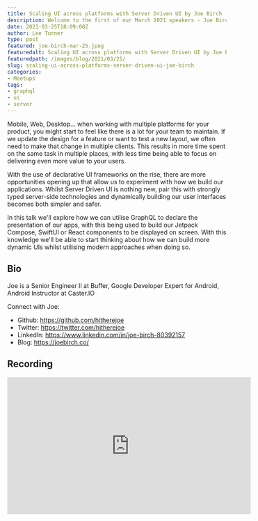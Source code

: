 ```yaml
---
title: Scaling UI across platforms with Server Driven UI by Joe Birch
description: Welcome to the first of our March 2021 speakers - Joe Birch from Buffer
date: 2021-03-25T18:09:08Z
author: Lee Turner
type: post
featured: joe-birch-mar-25.jpeg
featuredalt: Scaling UI across platforms with Server Driven UI by Joe Birch
featuredpath: /images/blog/2021/03/25/
slug: scaling-ui-across-platforms-server-driven-ui-joe-birch
categories:
- Meetups
tags:
- graphql
- ui
- server
---
```


Mobile, Web, Desktop... when working with multiple platforms for your product, you might start to feel like there is a lot for your team to maintain. If we update the design for a feature or want to test a new layout, we often need to make that change in multiple clients. This results in more time spent on the same task in multiple places, with less time being able to focus on delivering even more value to your users.

With the use of declarative UI frameworks on the rise, there are more opportunities opening up that allow us to experiment with how we build our applications. Whilst Server Driven UI is nothing new, pair this with strongly typed server-side technologies and dynamically building our user interfaces becomes both simpler and safer.

In this talk we'll explore how we can utilise GraphQL to declare the presentation of our apps, with this being used to build our Jetpack Compose, SwiftUI or React components to be displayed on screen. With this knowledge we'll be able to start thinking about how we can build more dynamic UIs whilst utilising modern approaches when doing so.

## Bio

Joe is a Senior Engineer II at Buffer, Google Developer Expert for Android, Android Instructor at Caster.IO

Connect with Joe:

* Github: https://github.com/hitherejoe
* Twitter: https://twitter.com/hitherejoe
* LinkedIn: https://www.linkedin.com/in/joe-birch-80392157
* Blog: https://joebirch.co/

## Recording

<iframe width="560" height="315" src="https://www.youtube.com/embed/DXu5AMqNMAQ" title="YouTube video player" frameborder="0" allow="accelerometer; autoplay; clipboard-write; encrypted-media; gyroscope; picture-in-picture" allowfullscreen></iframe>